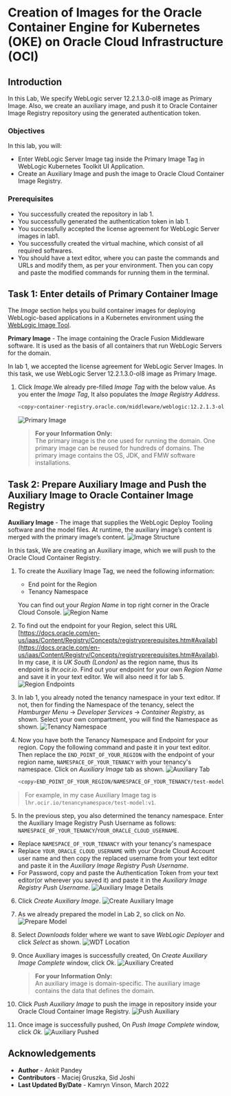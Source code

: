 # Creation of Images for the Oracle Container Engine for Kubernetes (OKE) on Oracle Cloud Infrastructure (OCI)
## Introduction

In this Lab, We specify WebLogic server 12.2.1.3.0-ol8 image as Primary Image. Also, we create an auxiliary image, and push it to Oracle Container Image Registry repository using the generated authentication token. 

### Objectives

In this lab, you will:

* Enter WebLogic Server Image tag inside the Primary Image Tag in WebLogic Kubernetes Toolkit UI Application.
* Create an Auxiliary Image and push the image to Oracle Cloud Container Image Registry.

### Prerequisites

* You successfully created the repository in lab 1.
* You successfully generated the authentication token in lab 1.
* You successfully accepted the license agreement for WebLogic Server images in lab1. 
* You successfully created the virtual machine, which consist of all required softwares.
* You should have a text editor, where you can paste the commands and URLs and modify them, as per your environment. Then you can copy and paste the modified commands for running them in the terminal.



## Task 1: Enter details of Primary Container Image 


The *Image* section helps you build container images for deploying WebLogic-based applications in a Kubernetes environment using the [WebLogic Image Tool](https://oracle.github.io/weblogic-image-tool/).

**Primary Image** - The image containing the Oracle Fusion Middleware software. It is used as the basis of all containers that run WebLogic Servers for the domain.

In lab 1, we accepted the license agreement for WebLogic Server Images. In this task, we use WebLogic Server 12.2.1.3.0-ol8 image as Primary Image.

1. Click *Image*.We already pre-filled *Image Tag* with the below value. As you enter the *Image Tag*, It also populates the *Image Registry Address*.

    ```bash
    <copy>container-registry.oracle.com/middleware/weblogic:12.2.1.3-ol8</copy>
    ```
    ![Primary Image](images/PrimaryImage.png)
    > **For your Information Only:**<br>
    > The primary image is the one used for running the domain. One primary image can be reused for hundreds of domains. The primary image contains the OS, JDK, and FMW software installations.


## Task 2: Prepare Auxiliary Image and Push the Auxiliary Image to Oracle Container Image Registry 

**Auxiliary Image** - The image that supplies the WebLogic Deploy Tooling software and the model files. At runtime, the auxiliary image’s content is merged with the primary image’s content.
    ![Image Structure](images/ImageStructure.png)

In this task, We are creating an Auxiliary image, which we will push to the Oracle Cloud Container Registry.

1. To create the Auxiliary Image Tag, we need the following information:

    * End point for the Region
    * Tenancy Namespace

    You can find out your *Region Name* in top right corner in the Oracle Cloud Console.
    ![Region Name](images/RegionName.png)

2. To find out the endpoint for your Region, select this URL [https://docs.oracle.com/en-us/iaas/Content/Registry/Concepts/registryprerequisites.htm#Availab](https://docs.oracle.com/en-us/iaas/Content/Registry/Concepts/registryprerequisites.htm#Availab). In my case, it is *UK South (London)* as the region name, thus its endpoint is *lhr.ocir.io*. Find out your endpoint for your own *Region Name* and save it in your text editor. We will also need it for lab 5.
    ![Region Endpoints](images/RegionEndpoints.png)

3. In lab 1, you already noted the tenancy namespace in your text editor. If not, then for finding the Namespace of the tenancy, select the *Hamburger Menu* -> *Developer Services* -> *Container Registry*, as shown. Select your own compartment, you will find the Namespace as shown.
    ![Tenancy Namespace](images/TenancyNamespace.png)

4. Now you have both the Tenancy Namespace and Endpoint for your region. Copy the following command and paste it in your text editor. Then replace the `END_POINT_OF_YOUR_REGION` with the endpoint of your region name, `NAMESPACE_OF_YOUR_TENANCY` with your tenancy's namespace. Click on *Auxiliary Image* tab as shown.
    ![Auxiliary Tab](images/AuxiliaryTab.png)

    ````bash
    <copy>END_POINT_OF_YOUR_REGION/NAMESPACE_OF_YOUR_TENANCY/test-model:v1</copy>
    ````

> For example, in my case Auxiliary Image tag is `lhr.ocir.io/tenancynamespace/test-model:v1`.

5. In the previous step, you also determined the tenancy namespace.
Enter the  Auxiliary Image Registry Push Username as follows: `NAMESPACE_OF_YOUR_TENANCY`/`YOUR_ORACLE_CLOUD_USERNAME`. <br>
* Replace `NAMESPACE_OF_YOUR_TENANCY` with your tenancy's namespace
* Replace `YOUR_ORACLE_CLOUD_USERNAME` with your Oracle Cloud Account user name and then copy the replaced username from your text editor and paste it in the *Auxiliary Image Registry Push Username*.
* For Password, copy and paste the Authentication Token from your text editor(or wherever you saved it) and paste it in the *Auxiliary Image Registry Push Username*.
    ![Auxiliary Image Details](images/AuxiliaryImageDetails.png)

6. Click *Create Auxiliary Image*.
    ![Create Auxiliary Image](images/CreateAuxiliaryImage.png)

7. As we already prepared the model in Lab 2, so click on *No*.
    ![Prepare Model](images/PrepareModel.png)

8. Select *Downloads* folder where we want to save *WebLogic Deployer* and click *Select* as shown.
    ![WDT Location](images/WDTLocation.png)

9. Once Auxiliary images is successfully created, On *Create Auxiliary Image Complete* window, click *Ok*.
    ![Auxiliary Created](images/AuxiliaryCreated.png)
    > **For your Information Only:**<br>
    >  An auxiliary image is domain-specific. The auxiliary image contains the data that defines the domain.

10. Click *Push Auxiliary Image* to push the image in repository inside your Oracle Cloud Container Image Registry.
    ![Push Auxiliary](images/PushAuxiliary.png)
11. Once image is successfully pushed, On *Push Image Complete* window, click *Ok*. 
    ![Auxiliary Pushed](images/AuxiliaryPushed.png)



## Acknowledgements

* **Author** -  Ankit Pandey
* **Contributors** - Maciej Gruszka, Sid Joshi
* **Last Updated By/Date** - Kamryn Vinson, March 2022